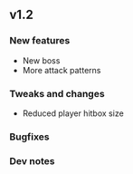 ## v1.2

### New features
- New boss
- More attack patterns

### Tweaks and changes
- Reduced player hitbox size

### Bugfixes

### Dev notes 

